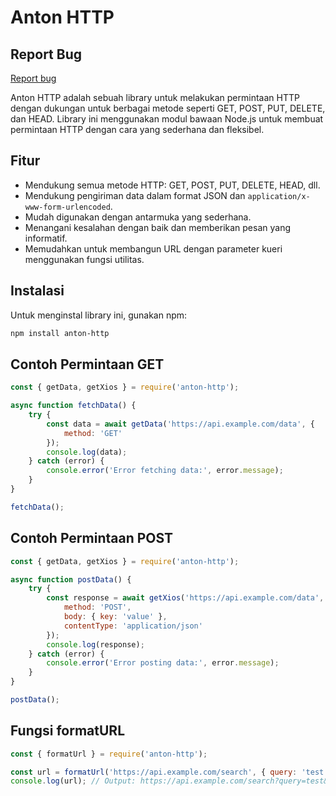 # Anton HTTP

## Report Bug

<span style="color: red;">[Report bug](https://wa.me/6283198645688)</span>

Anton HTTP adalah sebuah library untuk melakukan permintaan HTTP dengan dukungan untuk berbagai metode seperti GET, POST, PUT, DELETE, dan HEAD. Library ini menggunakan modul bawaan Node.js untuk membuat permintaan HTTP dengan cara yang sederhana dan fleksibel.

## Fitur

- Mendukung semua metode HTTP: GET, POST, PUT, DELETE, HEAD, dll.
- Mendukung pengiriman data dalam format JSON dan `application/x-www-form-urlencoded`.
- Mudah digunakan dengan antarmuka yang sederhana.
- Menangani kesalahan dengan baik dan memberikan pesan yang informatif.
- Memudahkan untuk membangun URL dengan parameter kueri menggunakan fungsi utilitas.

## Instalasi

Untuk menginstal library ini, gunakan npm:

```bash
npm install anton-http
```

## Contoh Permintaan GET

```javascript
const { getData, getXios } = require('anton-http');

async function fetchData() {
    try {
        const data = await getData('https://api.example.com/data', {
            method: 'GET'
        });
        console.log(data);
    } catch (error) {
        console.error('Error fetching data:', error.message);
    }
}

fetchData();
```

## Contoh Permintaan POST

```javascript
const { getData, getXios } = require('anton-http');

async function postData() {
    try {
        const response = await getXios('https://api.example.com/data', {
            method: 'POST',
            body: { key: 'value' },
            contentType: 'application/json'
        });
        console.log(response);
    } catch (error) {
        console.error('Error posting data:', error.message);
    }
}

postData();
```

## Fungsi formatURL

```javascript
const { formatUrl } = require('anton-http');

const url = formatUrl('https://api.example.com/search', { query: 'test', page: 2 });
console.log(url); // Output: https://api.example.com/search?query=test&page=2
